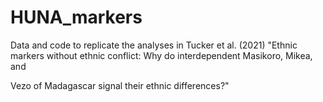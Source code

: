 # HUNA_markers
Data and code to replicate the analyses in Tucker et al. (2021) "Ethnic markers without ethnic conflict: Why do interdependent Masikoro, Mikea, and

Vezo of Madagascar signal their ethnic differences?"

